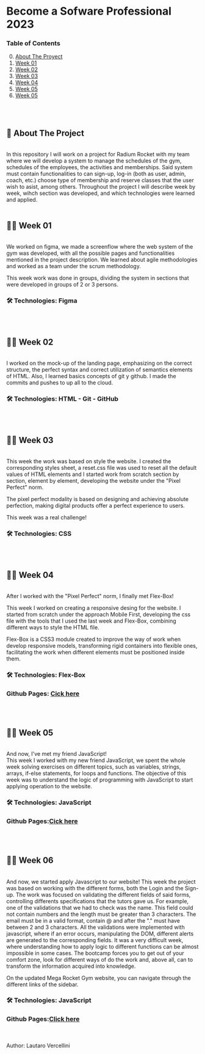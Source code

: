 # Become a Sofware Professional 2023

### Table of Contents
0. [About The Proyect](#project)
1. [Week 01](#week-01)
2. [Week 02](#week-02)
3. [Week 03](#week-03)
4. [Week 04](#week-04)
5. [Week 05](#week-05)
6. [Week 05](#week-06)

<br>
<br>
<h2 id="project"> 🚀 About The Project </h2>
<br>
In this repository I will work on a project for Radium Rocket with my team where we will develop a system to manage the schedules of the gym, schedules of the employees, the activities and memberships. Said system must contain functionalities to can sign-up, log-in (both as user, admin, coach, etc.) choose type of membership and reserve classes that the user wish to asist, among others. Throughout the project I will describe week by week, wihch section was developed, and which technologies were learned and applied.
<br>
<br>
<h2 id="week-01">👩‍💻 Week 01</h2>
<br>
We worked on figma, we made a screenflow where the web system of the gym was developed, with all the possible pages and functionalities mentioned in the project description.
We learned about agile methodologies and worked as a team under the scrum methodology.

This week work was done in groups, dividing the system in sections that were developed in groups of 2 or 3 persons.

### 🛠 Technologies: Figma
<br>
<br>
<h2 id="week-02">👩‍💻 Week 02 </h2>
<br>
I worked on the mock-up of the landing page, emphasizing on the correct structure, the perfect syntax and correct utilization of semantics elements of HTML. Also, I learned basics concepts of git y github. I made the commits and pushes to up all to the cloud.

### 🛠 Technologies: HTML - Git - GitHub
<br>
<br>
<h2 id="week-03">👩‍💻 Week 03</h2>
<br>
This week the work was based on style the website. I created the corresponding styles sheet, a reset.css file was used to reset all the default values of HTML elements and I started work from scratch section by section, element by element, developing the website under the "Pixel Perfect" norm.

The pixel perfect modality is based on designing and achieving absolute perfection, making digital products offer a perfect experience to users.

This week was a real challenge!

### 🛠 Technologies: CSS
<br>
<br>
<h2 id="week-04">👩‍💻 Week 04</h2>
<br>
After I worked with the "Pixel Perfect" norm, I finally met Flex-Box!

This week I worked on creating a responsive desing for the website. I started from scratch under the approach Mobile First, developing the css file with the tools that I used the last week and Flex-Box, combining different ways to style the HTML file.

Flex-Box is a CSS3 module created to improve the way of work when develop responsive models, transforming rigid containers into flexible ones, facilitating the work when different elements must be positioned inside them.

### 🛠 Technologies: Flex-Box
<h3>Github Pages: <a href="https://lautarovercellini.github.io/BaSP-M2023/Week-04/index.html">Cick here</a></h3>
<br>
<br>
<h2 id="week-05">👩‍💻 Week 05</h2>
<br>
And now, I've met my friend JavaScript!
<br>
This week I worked with my new friend JavaScript, we spent the whole week solving exercises on different topics, such as variables, strings, arrays, if-else statements, for loops and functions.
The objective of this week was to understand the logic of programming with JavaScript to start applying operation to the website.

### 🛠 Technologies: JavaScript
<h3>Github Pages:<a href="https://lautarovercellini.github.io/BaSP-M2023/Week-05/index.html">Cick here</a></h3>
<br>
<br>
<h2 id="week-06">👩‍💻 Week 06</h2>
<br>
And now, we started apply Javascript to our website!
This week the project was based on working with the different forms, both the Login and the Sign-up. The work was focused on validating the different fields of said forms, controlling differents specifications that the tutors gave us.
For example, one of the validations that we had to check was the name. This field could not contain numbers and the length must be greater than 3 characters.
The email must be in a valid format, contain @ and after the "." must have between 2 and 3 characters.
All the validations were implemented with javascript, where if an error occurs, manipulating the DOM, different alerts are generated to the corresponding fields.
It was a very difficult week, where understanding how to apply logic to different functions can be almost impossible in some cases. The bootcamp forces you to get out of your comfort zone, look for different ways of do the work and, above all, can to transform the information acquired into knowledge.

On the updated Mega Rocket Gym website, you can navigate through the different links of the sidebar.

### 🛠 Technologies: JavaScript
<h3>Github Pages:<a href=https://lautarovercellini.github.io/BaSP-M2023/Week-06/views/index.html>Click here</a></h3>
<br>
<br>
Author: Lautaro Vercellini